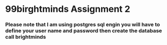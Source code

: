 # 99birghtminds Assignment 2

### Please note that I am using postgres sql engin you will have to define your user name and password then create the database call brightminds 
